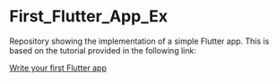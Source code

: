 # First_Flutter_App_Ex
Repository showing the implementation of a simple Flutter app. This is based on the tutorial provided in the following link:

[Write your first Flutter app](https://docs.flutter.dev/get-started/codelab)
